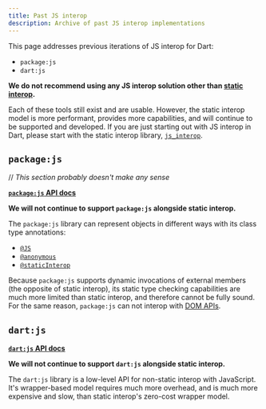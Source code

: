 ```yaml
---
title: Past JS interop
description: Archive of past JS interop implementations
---
```


This page addresses previous iterations of JS interop for Dart:
* `package:js`
* `dart:js`

**We do not recommend using any JS interop solution other than [static interop][].**

Each of these tools still exist and are usable.
However, the static interop model
is more performant, provides more capabilities,
and will continue to be supported and developed.
If you are just starting out with JS interop in Dart,
please start with the static interop library, [`js_interop`][].

[static interop]: /interop/js-interop
[`js_interop`]: {{site.dart-api}}/js_interop

## `package:js`

// *This section probably doesn't make any sense*

[**`package:js` API docs**]

**We will not continue to support `package:js` alongside static interop.**

The `package:js` library can represent objects in different ways with its
class type annotations: 

* [`@JS`] 
* [`@anonymous`]
* [`@staticInterop`]

Because `package:js` supports dynamic invocations of external members (the
opposite of static interop), its static type checking capabilities are
much more limited than static interop, and therefore cannot be fully sound.
For the same reason, `package:js` can not interop with [DOM APIs][]. 

[**`package:js` API docs**]: {{site.pub-pkg}}/js
[`@JS`]: /interop/js-interop/reference#js
[`@Anonymous`]: /interop/js-interop/reference
[`@staticInterop`]: /interop/js-interop/referenc
[DOM APIs]: /interop/js-interop/dom

## `dart:js` 

[**`dart:js` API docs**]

**We will not continue to support `dart:js` alongside static interop.**

The `dart:js` library is a low-level API for non-static interop with JavaScript.
It's wrapper-based model requires much more overhead,
and is much more expensive and slow,
than static interop's zero-cost wrapper model.

[**`dart:js` API docs**]: {{site.dart-api}}/dart-js/dart-js-library.html